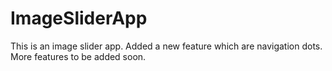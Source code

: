 # ImageSliderApp
This is an image slider app. Added a new feature which are navigation dots. More features to be added soon. 
